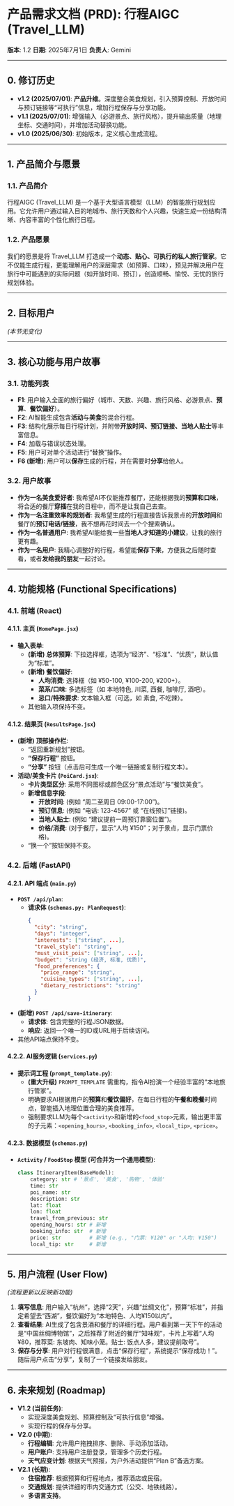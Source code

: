 # 产品需求文档 (PRD): 行程AIGC (Travel_LLM)

**版本**: 1.2
**日期**: 2025年7月1日
**负责人**: Gemini

---

## 0. 修订历史
- **v1.2 (2025/07/01)**: **产品升维**。深度整合美食规划，引入预算控制、开放时间与预订链接等“可执行”信息，增加行程保存与分享功能。
- **v1.1 (2025/07/01)**: 增强输入（必游景点、旅行风格），提升输出质量（地理坐标、交通时间），并增加活动替换功能。
- **v1.0 (2025/06/30)**: 初始版本，定义核心生成流程。

---

## 1. 产品简介与愿景

### 1.1. 产品简介
行程AIGC (Travel_LLM) 是一个基于大型语言模型（LLM）的智能旅行规划应用。它允许用户通过输入目的地城市、旅行天数和个人兴趣，快速生成一份结构清晰、内容丰富的个性化旅行日程。

### 1.2. 产品愿景
我们的愿景是将 Travel_LLM 打造成一个**动态、贴心、可执行的私人旅行管家**。它不仅能生成行程，更能理解用户的深层需求（如预算、口味），预见并解决用户在旅行中可能遇到的实际问题（如开放时间、预订），创造顺畅、愉悦、无忧的旅行规划体验。

---

## 2. 目标用户
*(本节无变化)*

---

## 3. 核心功能与用户故事

### 3.1. 功能列表
- **F1**: 用户输入全面的旅行偏好（城市、天数、兴趣、旅行风格、必游景点、**预算**、**餐饮偏好**）。
- **F2**: AI智能生成包含**活动**与**美食**的混合行程。
- **F3**: 结构化展示每日行程计划，并附带**开放时间、预订链接、当地人贴士**等丰富信息。
- **F4**: 加载与错误状态处理。
- **F5**: 用户可对单个活动进行“替换”操作。
- **F6 (新增)**: 用户可以**保存**生成的行程，并在需要时**分享**给他人。

### 3.2. 用户故事
- **作为一名美食爱好者**: 我希望AI不仅能推荐餐厅，还能根据我的**预算和口味**，将合适的餐厅**穿插**在我的日程中，而不是让我自己去查。
- **作为一名注重效率的规划者**: 我希望生成的行程直接告诉我景点的**开放时间**和餐厅的**预订电话/链接**，我不想再花时间去一个个搜索确认。
- **作为一名普通用户**: 我希望AI能给我一些**当地人才知道的小建议**，让我的旅行更有趣。
- **作为一名用户**: 我精心调整好的行程，希望能**保存下来**，方便我之后随时查看，或者**发给我的朋友**一起讨论。

---

## 4. 功能规格 (Functional Specifications)

### 4.1. 前端 (React)

#### 4.1.1. 主页 (`HomePage.jsx`)
- **输入表单**:
  - **(新增) 总体预算**: 下拉选择框，选项为“经济”、“标准”、“优质”，默认值为“标准”。
  - **(新增) 餐饮偏好**:
    - **人均消费**: 选择框（如 ¥50-100, ¥100-200, ¥200+）。
    - **菜系/口味**: 多选标签（如 本地特色, 川菜, 西餐, 咖啡厅, 酒吧）。
    - **忌口/特殊要求**: 文本输入框（可选，如 素食, 不吃辣）。
  - 其他输入项保持不变。

#### 4.1.2. 结果页 (`ResultsPage.jsx`)
- **(新增) 顶部操作栏**:
  - “返回重新规划”按钮。
  - **“保存行程”** 按钮。
  - **“分享”** 按钮（点击后可生成一个唯一链接或复制行程文本）。
- **活动/美食卡片 (`PoiCard.jsx`)**:
  - **卡片类型区分**: 采用不同图标或颜色区分“景点活动”与“餐饮美食”。
  - **新增信息字段**:
    - **开放时间**: (例如 “周二至周日 09:00-17:00”)。
    - **预订信息**: (例如 “电话: 123-4567” 或 “在线预订”链接)。
    - **当地人贴士**: (例如 “建议提前一周预订靠窗位置”)。
    - **价格/消费**: (对于餐厅，显示“人均 ¥150”；对于景点，显示门票价格)。
  - “换一个”按钮保持不变。

### 4.2. 后端 (FastAPI)

#### 4.2.1. API 端点 (`main.py`)
- **`POST /api/plan`**:
  - **请求体 (`schemas.py: PlanRequest`)**:
    ```json
    {
      "city": "string",
      "days": "integer",
      "interests": ["string", ...],
      "travel_style": "string",
      "must_visit_pois": ["string", ...],
      "budget": "string (经济, 标准, 优质)",
      "food_preferences": {
        "price_range": "string",
        "cuisine_types": ["string", ...],
        "dietary_restrictions": "string"
      }
    }
    ```
- **(新增) `POST /api/save-itinerary`**:
  - **请求体**: 包含完整的行程JSON数据。
  - **响应**: 返回一个唯一的ID或URL用于后续访问。
- 其他API端点保持不变。

#### 4.2.2. AI服务逻辑 (`services.py`)
- **提示词工程 (`prompt_template.py`)**:
  - **(重大升级)** `PROMPT_TEMPLATE` 需重构，指令AI扮演一个经验丰富的“本地旅行管家”。
  - 明确要求AI根据用户的**预算**和**餐饮偏好**，在每日行程的**午餐和晚餐**时间点，智能插入地理位置合理的美食推荐。
  - 强制要求LLM为每个`<activity>`和新增的`<food_stop>`元素，输出更丰富的子元素：`<opening_hours>`, `<booking_info>`, `<local_tip>`, `<price>`。

#### 4.2.3. 数据模型 (`schemas.py`)
- **`Activity` / `FoodStop` 模型 (可合并为一个通用模型)**:
  ```python
  class ItineraryItem(BaseModel):
      category: str # '景点', '美食', '购物', '体验'
      time: str
      poi_name: str
      description: str
      lat: float
      lon: float
      travel_from_previous: str
      opening_hours: str # 新增
      booking_info: str  # 新增
      price: str         # 新增 (e.g., "门票: ¥120" or "人均: ¥150")
      local_tip: str     # 新增
  ```

---

## 5. 用户流程 (User Flow)
*(流程更新以反映新功能)*
1.  **填写信息**: 用户输入“杭州”，选择“2天”，兴趣“丝绸文化”，预算“标准”，并指定希望去“西湖”，餐饮偏好为“本地特色、人均¥150以内”。
2.  **查看结果**: AI生成了包含景酒和餐厅的详细行程。用户看到第一天下午的活动是“中国丝绸博物馆”，之后推荐了附近的餐厅“知味观”，卡片上写着“人均¥80，推荐菜: 东坡肉、知味小笼。贴士: 饭点人多，建议提前取号”。
3.  **保存与分享**: 用户对行程很满意，点击“保存行程”，系统提示“保存成功！”。随后用户点击“分享”，复制了一个链接发给朋友。

---

## 6. 未来规划 (Roadmap)

- **V1.2 (当前任务)**:
  - 实现深度美食规划、预算控制及“可执行信息”增强。
  - 实现行程的保存与分享。
- **V2.0 (中期)**:
  - **行程编辑**: 允许用户拖拽排序、删除、手动添加活动。
  - **用户账户**: 支持用户注册登录，管理多个历史行程。
  - **天气应变计划**: 根据天气预报，为户外活动提供“Plan B”备选方案。
- **V2.1 (长期)**:
  - **住宿推荐**: 根据预算和行程地点，推荐酒店或民宿。
  - **交通规划**: 提供详细的市内交通方式（公交、地铁线路）。
  - **多语言支持**。
